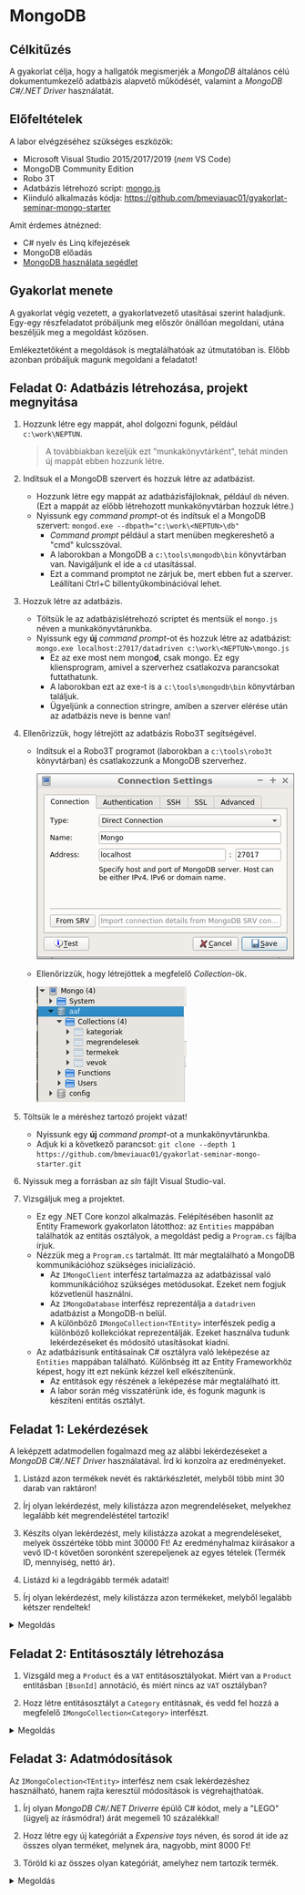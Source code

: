 # MongoDB

## Célkitűzés

A gyakorlat célja, hogy a hallgatók megismerjék a _MongoDB_ általános célú dokumentumkezelő adatbázis alapvető működését, valamint a _MongoDB C#/.NET Driver_ használatát.

## Előfeltételek

A labor elvégzéséhez szükséges eszközök:

- Microsoft Visual Studio 2015/2017/2019 (_nem_ VS Code)
- MongoDB Community Edition
- Robo 3T
- Adatbázis létrehozó script: [mongo.js](https://raw.githubusercontent.com/bmeviauac01/gyakorlatok/master/mongo.js)
- Kiinduló alkalmazás kódja: <https://github.com/bmeviauac01/gyakorlat-seminar-mongo-starter>

Amit érdemes átnézned:

- C# nyelv és Linq kifejezések
- MongoDB előadás
- [MongoDB használata segédlet](../Adatbazis/mongodb.md)

## Gyakorlat menete

A gyakorlat végig vezetett, a gyakorlatvezető utasításai szerint haladjunk. Egy-egy részfeladatot próbáljunk meg először önállóan megoldani, utána beszéljük meg a megoldást közösen.

Emlékeztetőként a megoldások is megtalálhatóak az útmutatóban is. Előbb azonban próbáljuk magunk megoldani a feladatot!

## Feladat 0: Adatbázis létrehozása, projekt megnyitása

1. Hozzunk létre egy mappát, ahol dolgozni fogunk, például `c:\work\NEPTUN`.

   > A továbbiakban kezeljük ezt "munkakönyvtárként", tehát minden új mappát ebben hozzunk létre.

1. Indítsuk el a MongoDB szervert és hozzuk létre az adatbázist.

   - Hozzunk létre egy mappát az adatbázisfájloknak, például `db` néven. (Ezt a mappát az előbb létrehozott munkakönyvtárban hozzuk létre.)
   - Nyissunk egy _command prompt_-ot és indítsuk el a MongoDB szervert: `mongod.exe --dbpath="c:\work\<NEPTUN>\db"`
     - _Command prompt_ például a start menüben megkereshető a "cmd" kulcsszóval.
     - A laborokban a MongoDB a `c:\tools\mongodb\bin` könyvtárban van. Navigáljunk el ide a `cd` utasítással.
     - Ezt a command promptot ne zárjuk be, mert ebben fut a szerver. Leállítani Ctrl+C billentyűkombinációval lehet.

1. Hozzuk létre az adatbázis.

   - Töltsük le az adatbázislétrehozó scriptet és mentsük el `mongo.js` néven a munkakönyvtárunkba.
   - Nyissunk egy **új** _command prompt_-ot és hozzuk létre az adatbázist: `mongo.exe localhost:27017/datadriven c:\work\<NEPTUN>\mongo.js`
     - Ez az exe most nem mongo**d**, csak mongo. Ez egy kliensprogram, amivel a szerverhez csatlakozva parancsokat futtathatunk.
     - A laborokban ezt az exe-t is a `c:\tools\mongodb\bin` könyvtárban találjuk.
     - Ügyeljünk a connection stringre, amiben a szerver elérése után az adatbázis neve is benne van!

1. Ellenőrizzük, hogy létrejött az adatbázis Robo3T segítségével.

   - Indítsuk el a Robo3T programot (laborokban a `c:\tools\robo3t` könyvtárban) és csatlakozzunk a MongoDB szerverhez.

     ![Robo3T Connection Settings](images/robo3t_connection.png)

   - Ellenőrizzük, hogy létrejöttek a megfelelő _Collection_-ök.

     ![Robo3T Collections](images/robo3t_collections.png)

1. Töltsük le a méréshez tartozó projekt vázat!

   - Nyissunk egy **új** _command prompt_-ot a munkakönyvtárunkba.
   - Adjuk ki a következő parancsot: `git clone --depth 1 https://github.com/bmeviauac01/gyakorlat-seminar-mongo-starter.git`

1. Nyissuk meg a forrásban az _sln_ fájlt Visual Studio-val.

1. Vizsgáljuk meg a projektet.

   - Ez egy .NET Core konzol alkalmazás. Felépítésében hasonlít az Entity Framework gyakorlaton látotthoz: az `Entities` mappában találhatók az entitás osztályok, a megoldást pedig a `Program.cs` fájlba írjuk.
   - Nézzük meg a `Program.cs` tartalmát. Itt már megtalálható a MongoDB kommunikációhoz szükséges inicializáció.
     - Az `IMongoClient` interfész tartalmazza az adatbázissal való kommunikációhoz szükséges metódusokat. Ezeket nem fogjuk közvetlenül használni.
     - Az `IMongoDatabase` interfész reprezentálja a `datadriven` adatbázist a MongoDB-n belül.
     - A különböző `IMongoCollection<TEntity>` interfészek pedig a különböző kollekciókat reprezentálják. Ezeket használva tudunk lekérdezéseket és módosító utasításokat kiadni.
   - Az adatbázisunk entitásainak C# osztályra való leképezése az `Entities` mappában található. Különbség itt az Entity Frameworkhöz képest, hogy itt ezt nekünk kézzel kell elkészítenünk.
     - Az entitások egy részének a leképezése már megtalálható itt.
     - A labor során még visszatérünk ide, és fogunk magunk is készíteni entitás osztályt.

## Feladat 1: Lekérdezések

A leképzett adatmodellen fogalmazd meg az alábbi lekérdezéseket a _MongoDB C#/.NET Driver_ használatával. Írd ki konzolra az eredményeket.

1. Listázd azon termékek nevét és raktárkészletét, melyből több mint 30 darab van raktáron!

1. Írj olyan lekérdezést, mely kilistázza azon megrendeléseket, melyekhez legalább két megrendeléstétel tartozik!

1. Készíts olyan lekérdezést, mely kilistázza azokat a megrendeléseket, melyek összértéke több mint 30000 Ft! Az eredményhalmaz kiírásakor a vevő ID-t követően soronként szerepeljenek az egyes tételek (Termék ID, mennyiség, nettó ár).

1. Listázd ki a legdrágább termék adatait!

1. Írj olyan lekérdezést, mely kilistázza azon termékeket, melyből legalább kétszer rendeltek!

<details><summary markdown="span">Megoldás</summary>

1. Ehhez a feladathoz csupán a termékeket reprezentáló gyűjteményben kell egy egyszerű lekérdezést kiadnunk. A szűrési feltételt kétféleképpen is megfogalmazhatjuk: lambda kifejezés segítségével, és kézzel összerakva is.

   ```csharp
   Console.WriteLine("***** Első feladat *****");

   //2.1
   Console.WriteLine("\t2.1 1. megoldás:");
   var qProductAndStock1 = productsCollection
       .Find(p => p.Stock > 30)
       .ToList();

   foreach (var p in qProductAndStock1)
       Console.WriteLine($"\t\tName={p.Name}\tStock={p.Stock}");

   // 2.1 második megoldás
   Console.WriteLine("\t2.1 2. megoldás:");
   var qProductAndStock2 = productsCollection
       .Find(Builders<Product>.Filter.Gt(p => p.Stock, 30))
       .ToList();

   foreach (var t in qProductAndStock2)
       Console.WriteLine($"\t\tName={p.Name}\tStock={p.Stock}");
   ```

1. Ez a feladat nagyon hasonló ez előzőhöz. Figyeljük meg, hogy az SQL-es adatbázis séma esetén ehhez már `JOIN`-t (`Navigation Property`) kellett alkalmazni. Ezzel szemben itt minden szükséges adat a megrendelés kollekcióban található.

   ```csharp
   // 2.2
   Console.WriteLine("\t2.2 1. megoldás:");
   var qOrderItems1 = ordersCollection
       .Find(o => o.OrderItems.Length >= 2)
       .ToList();

   foreach (var o in qOrderItems1)
       Console.WriteLine($"\t\tCustomerID={o.CustomerID}\tOrderID={o.ID}\tItems={o.OrderItems.Length}");

   //2.2 második megoldás
   Console.WriteLine("\t2.2 2. megoldás:");
   var qOrderItems2 = ordersCollection
       .Find(Builders<Order>.Filter.SizeGte(o => o.OrderItems, 2))
       .ToList();

   foreach (var o in qOrderItems2)
       Console.WriteLine($"\t\tCustomerID={o.CustomerID}\tOrderID={o.ID}\tItems={o.OrderItems.Length}");
   ```

1. Ehhez a feladathoz már nem elegendő számunkra a sima lekérdezés kifejezőereje, így az aggregációs pipeline-t kell alkalmaznunk. Figyeljük meg azonban, hogy a séma felépítése miatt továbbra is minden szükséges adat rendelkezésre áll egyetlen gyűjteményben.

   ```csharp
   //2.3
   Console.WriteLine("\t2.3:");
   var qOrderTotal = ordersCollection
       .Aggregate()
       .Project(order => new
       {
           CustomerID = order.CustomerID,
           OrderItems = order.OrderItems,
           Total = order.OrderItems.Sum(oi => oi.Amount * oi.Price)
       })
       .Match(order => order.Total > 30000)
       .ToList();

   foreach (var o in qOrderTotal)
   {
       Console.WriteLine($"\t\tCustomerID={o.CustomerID}");
       foreach (var oi in o.OrderItems)
           Console.WriteLine($"\t\t\tProductID={oi.ProductID}\tPrice={oi.Price}\tAmount={oi.Amount}");
   }
   ```

1. A legdrágább termékek lekérdezéséhez két lekérdezést kell kiadnunk: először lekérdezzük a legmagasabb nettóár értékét, utána pedig lekérdezzük azokat a termékeket, melyeknek a nettóára megegyezik ezzel az értékkel.

   ```csharp
   //2.4
   Console.WriteLine("\t2.4:");
   var maxPrice = productsCollection
       .Find(_ => true)
       .SortByDescending(p => p.Price)
       .Limit(1)
       .Project(p => p.Price)
       .Single();

   var qProductMax = productsCollection
       .Find(p => p.Price == maxPrice)
       .ToList();

   foreach (var t in qProductMax)
       Console.WriteLine($"\t\tName={t.Name}\tPrice={t.Price}");
   ```

1. Ez a feladat azért nehéz a jelenlegi adatbázissémánk mellett, mert itt már nem igaz az, hogy egyetlen kollekcióban rendelkezésre áll minden adat. Szükségünk van ugyanis a termék kollekcióból a termék nevére és raktárkészletére, a megrendelések kollekcióból pedig a termékhez tartozó megrendelések számára.

   Ilyen helyzetben MongoDB esetén kénytelenek vagyunk kliensoldalon (értsd: C# kódból) "joinolni". A megoldás itt tehát hogy lekérdezzük az összes megrendelést, majd pedig C#-ból, LINQ segítségével összegyűjtjük az adott termékhez tartozó megrendeléstételeket. Ezután lekérdezzük az adatbázisból a termékeket is, hogy azok adatai is rendelkezésünkre álljanak.

   ```csharp
   //2.5
   Console.WriteLine("\t2.5:");
   var qOrders = ordersCollection
       .Find(_ => true)
       .ToList();

   var productOrders = qOrders
       .SelectMany(o => o.OrderItems) // Egyetlen listába gyűjti a tételeket
       .GroupBy(oi => oi.ProductID)
       .Where(p => p.Count() >= 2);

   var qProducts = productsCollection
       .Find(_ => true)
       .ToList();
   var productLookup = qProducts.ToDictionary(p => p.ID);

   foreach (var p in productOrders)
   {
       var product = productLookup.GetValueOrDefault(p.Key);
       Console.WriteLine($"\t\tName={product?.Name}\tStock={product?.Stock}\tOrders={p.Count()}");
   }
   ```

   > Úgy tudnánk hatékonyabbá tenni a lekérdezést, ha csak azokat a termékeket listázzuk, amelyek adataira ténylegesen szükségünk van. Hogyan tehetnénk ezt meg?

</details>

## Feladat 2: Entitásosztály létrehozása

1. Vizsgáld meg a `Product` és a `VAT` entitásosztályokat. Miért van a `Product` entitásban `[BsonId]` annotáció, és miért nincs az `VAT` osztályban?

1. Hozz létre entitásosztályt a `Category` entitásnak, és vedd fel hozzá a megfelelő `IMongoCollection<Category>` interfészt.

<details><summary markdown="span">Megoldás</summary>

1. A `Product` osztály a `products` gyűjteményt reprezentálja az adatbázisban, ezért tartozik hozzá egyedi `ObjectID` ami alapján hivatkozni tudunk rá az adatbázis felé. Ezzel szemben az `VAT` osztály a `Product` egy beágyazott objektuma, önmagában nem jelenik meg gyűjteményként. Ezért nem tartozik hozzá `ObjectID` érték.

1. Hozzunk létre új POCO osztályt `Category` néven.

   Nézzük meg először a Robo3T program segítségével, hogy milyen adattagok találhatók a `categories` kollekcióban lévő dokumentumokban.

   ![kategoriak](images/kategoriak.png)

   Ez alapján létre tudjuk hozni a `Category` osztályt.

   ```csharp
   public class Category
   {
       [BsonId]
       public ObjectId ID { get; set; }
       public string Name { get; set; }
       public ObjectId? ParentCategoryID { get; set; }
   }
   ```

   A `Program.cs` fájlban vegyül fel az új kollekció interfészt.

   ```csharp
   private static IMongoCollection<Category> categoriesCollection;
   ```

   Az `initialize` metódusban pedig inicializáljuk is ezt a kollekciót.

   ```csharp
   categoriesCollection = database.GetCollection<Category>("categories");
   ```

</details>

## Feladat 3: Adatmódosítások

Az `IMongoColection<TEntity>` interfész nem csak lekérdezéshez használható, hanem rajta keresztül módosítások is végrehajthatóak.

1. Írj olyan _MongoDB C#/.NET Driverre_ épülő C# kódot, mely a "LEGO" (ügyelj az írásmódra!) árát megemeli 10 százalékkal!

1. Hozz létre egy új kategóriát a _Expensive toys_ néven, és sorod át ide az összes olyan terméket, melynek ára, nagyobb, mint 8000 Ft!

1. Töröld ki az összes olyan kategóriát, amelyhez nem tartozik termék.

<details><summary markdown="span">Megoldás</summary>

1. Először lekérdezzük a megfelelő kategória ID-ját, majd az ehhez tartozó termékekre adunk ki módosító utasítást.

   ```csharp
   Console.WriteLine("***** Harmadik feladat *****");

   //3.1
   Console.WriteLine("\t3.1:");
   var categoryLegoId = categoriesCollection
       .Find(c => c.Name == "LEGO")
       .Project(c => c.ID)
       .Single();

   var qProductLego = productsCollection
       .Find(p => p.CategoryID == categoryLegoId)
       .ToList();
   Console.WriteLine("\t\tMódosítás előtt:");
   foreach (var p in qProductLego)
       Console.WriteLine($"\t\t\tName={p.Name}\tStock={p.Stock}\tÁr={p.Price}");

   productsCollection.UpdateMany(
       filter: p => p.CategoryID == categoryLegoId,
       update: Builders<Product>.Update.Mul(p => p.Price, 1.1));

   qProductLego = productsCollection
       .Find(p => p.CategoryID == categoryLegoId)
       .ToList();
   Console.WriteLine("\t\tMódosítás után:");
   foreach (var p in qProductLego)
       Console.WriteLine($"\t\t\tName={p.Name}\tStock={p.Stock}\tÁr={p.Price}");
   ```

1. MongoDB segítségével tranzakció nélkül atomikusan el tudjuk végezni a következő feladatot: "Kérem a `Expensive toys` kategóriát. Amennyiben nem létezik, hozd létre." Ehhez a `FindOneAndUpdate` parancs használatára van szükségünk.

   ```csharp
   //3.2
   Console.WriteLine("\t3.2:");
   var catExpensiveToys = categoriesCollection.FindOneAndUpdate<Category>(
       filter: c => c.Name == "Expensive toys",
       update: Builders<Category>.Update.SetOnInsert(c => c.Name, "Expensive toys"),
       options: new FindOneAndUpdateOptions<Category, Category> { IsUpsert = true, ReturnDocument = ReturnDocument.After });

   productsCollection.UpdateMany(
       filter: p => p.Price > 8000,
       update: Builders<Product>.Update.Set(p => p.CategoryID, catExpensiveToys.ID));

   var qProdExpensive = productsCollection
       .Find(p => p.CategoryID == catExpensiveToys.ID)
       .ToList();
   foreach (var p in qProdExpensive)
       Console.WriteLine($"\t\tName={p.Name}\tPrice={p.Price}");
   ```

1. Lekérdezzük azokat a kategóriákat amelyekhez tartozik termék, majd pedig töröljük azokat, amelyek nem tartoznak ezek közé.

   ```csharp
   //3.3
   Console.WriteLine("\t3.3:");
   Console.WriteLine($"\t\tMódosítás előtt {categoriesCollection.CountDocuments(_ => true)} db kategória");

   var qProductCategory = new HashSet<ObjectId>(
       productsCollection
           .Find(_ => true)
           .Project(p => p.CategoryID)
           .ToList());

   categoriesCollection.DeleteMany(c => !qProductCategory.Contains(c.ID));

   Console.WriteLine($"\t\tMódosítás után {categoriesCollection.CountDocuments(_ => true)} db kategória");
   ```

   > Vegyük észre, hogy ez az utasítás nem atomikus. Ha közben vettek fel új terméket, akkor lehet, hogy olyan kategóriát törlünk amihez azóta tartozik termék. Nem vettük figyelemve továbbá a kategóriák hierarchiáját sem.

</details>
